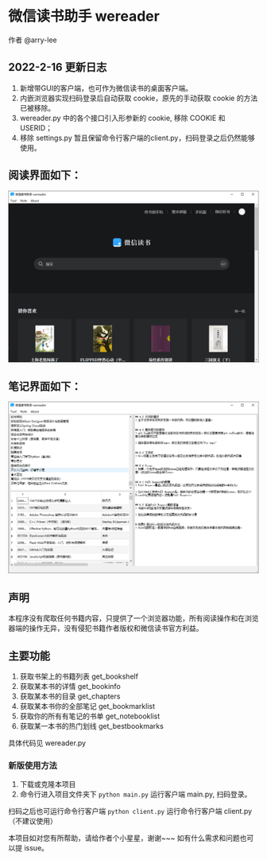 # 微信读书助手 wereader
作者 @arry-lee

## 2022-2-16 更新日志
1. 新增带GUI的客户端，也可作为微信读书的桌面客户端。
2. 内嵌浏览器实现扫码登录后自动获取 cookie，原先的手动获取 cookie 的方法已被移除。
3. wereader.py 中的各个接口引入形参新的 cookie, 移除 COOKIE 和 USERID；
4. 移除 settings.py 暂且保留命令行客户端的client.py，扫码登录之后仍然能够使用。

## 阅读界面如下：
![image](doc/ui.png)
## 笔记界面如下：
![image](doc/ui2.png)

## 声明
本程序没有爬取任何书籍内容，只提供了一个浏览器功能，所有阅读操作和在浏览器端的操作无异，没有侵犯书籍作者版权和微信读书官方利益。

## 主要功能

1. 获取书架上的书籍列表 get_bookshelf
2. 获取某本书的详情 get_bookinfo
3. 获取某本书的目录 get_chapters
4. 获取某本书你的全部笔记 get_bookmarklist
5. 获取你的所有有笔记的书单 get_notebooklist
6. 获取某一本书的热门划线 get_bestbookmarks

具体代码见 wereader.py


### 新版使用方法
1. 下载或克隆本项目
2. 命令行进入项目文件夹下 `python main.py` 运行客户端 main.py, 扫码登录。

扫码之后也可运行命令行客户端  `python client.py` 运行命令行客户端 client.py（不建议使用）

本项目如对您有所帮助，请给作者个小星星，谢谢~~~ 如有什么需求和问题也可以提 issue。

